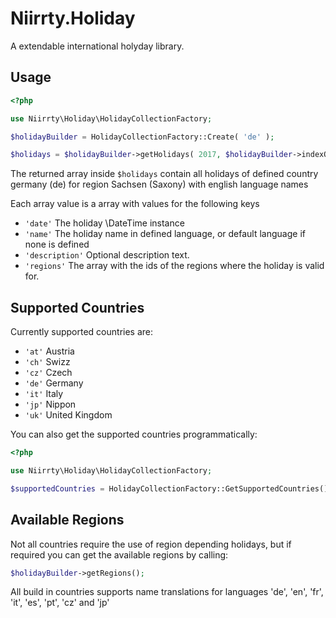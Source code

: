 # Niirrty.Holiday

A extendable international holyday library.

## Usage

```php
<?php

use Niirrty\Holiday\HolidayCollectionFactory;

$holidayBuilder = HolidayCollectionFactory::Create( 'de' );

$holidays = $holidayBuilder->getHolidays( 2017, $holidayBuilder->indexOfRegion( 'Sachsen' ), 'en' );
```

The returned array inside `$holidays` contain all holidays of defined country germany (de) for region Sachsen (Saxony)
with english language names

Each array value is a array with values for the following keys
 
* `'date'` The holiday \DateTime instance
* `'name'` The holiday name in defined language, or default language if none is defined
* `'description'` Optional description text.
* `'regions'` The array with the ids of the regions where the holiday is valid for.

## Supported Countries

Currently supported countries are:
 
* `'at'` Austria
* `'ch'` Swizz
* `'cz'` Czech
* `'de'` Germany
* `'it'` Italy
* `'jp'` Nippon
* `'uk'` United Kingdom

You can also get the supported countries programmatically:

```php
<?php

use Niirrty\Holiday\HolidayCollectionFactory;

$supportedCountries = HolidayCollectionFactory::GetSupportedCountries();
```

## Available Regions

Not all countries require the use of region depending holidays, but if required
you can get the available regions by calling:

```php
$holidayBuilder->getRegions();
```

All build in countries supports name translations for languages 'de', 'en', 'fr', 'it', 'es', 'pt', 'cz' and 'jp'
